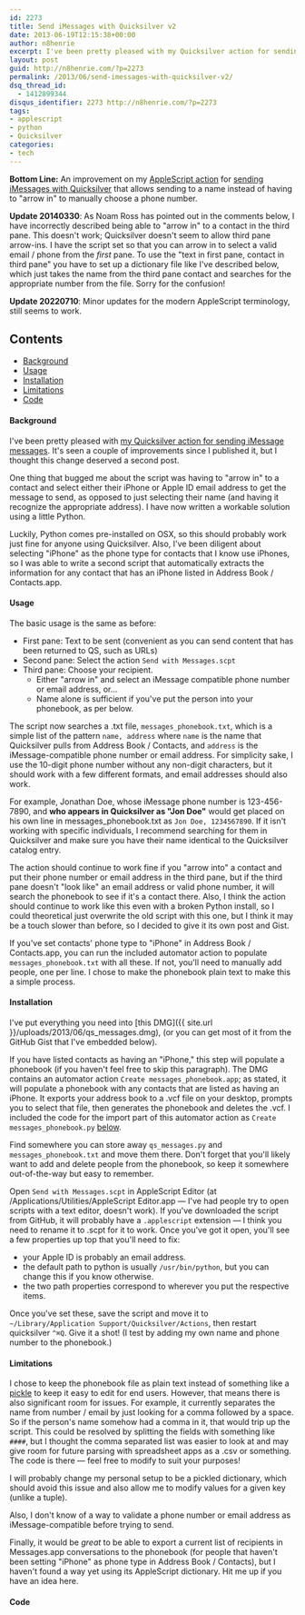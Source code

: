 ```yaml
---
id: 2273
title: Send iMessages with Quicksilver v2
date: 2013-06-19T12:15:38+00:00
author: n8henrie
excerpt: I've been pretty pleased with my Quicksilver action for sending iMessage messages. It's seen a couple of improvements since I published it, but I thought this change deserved a second post.
layout: post
guid: http://n8henrie.com/?p=2273
permalink: /2013/06/send-imessages-with-quicksilver-v2/
dsq_thread_id:
  - 1412899344
disqus_identifier: 2273 http://n8henrie.com/?p=2273
tags:
- applescript
- python
- Quicksilver
categories:
- tech
---
```

**Bottom Line:** An improvement on my [AppleScript action](http://n8henrie.com/2013/03/template-for-writing-quicksilver-actions-in-applescript/) for [sending iMessages with Quicksilver](http://n8henrie.com/2013/04/send-imessage-messages-with-quicksilver/) that allows sending to a name instead of having to "arrow in" to manually choose a phone number.<!--more-->

**Update 20140330**: As Noam Ross has pointed out in the comments below, I have incorrectly described being able to "arrow in" to a contact in the third pane. This doesn't work; Quicksilver doesn't seem to allow third pane arrow-ins. I have the script set so that you can arrow in to select a valid email / phone from the _first_ pane. To use the "text in first pane, contact in third pane" you have to set up a dictionary file like I've described below, which just takes the name from the third pane contact and searches for the appropriate number from the file. Sorry for the confusion!

**Update 20220710**: Minor updates for the modern AppleScript terminology,
still seems to work.

## Contents

  * [Background](#Background)
  * [Usage](#Usage)
  * [Installation](#Installation)
  * [Limitations](#Limitations)
  * [Code](#Code)

#### Background<a id="Background"></a>

I've been pretty pleased with [my Quicksilver action for sending iMessage messages](http://n8henrie.com/2013/04/send-imessage-messages-with-quicksilver/). It's seen a couple of improvements since I published it, but I thought this change deserved a second post.

One thing that bugged me about the script was having to "arrow in" to a contact and select either their iPhone or Apple ID email address to get the message to send, as opposed to just selecting their name (and having it recognize the appropriate address). I have now written a workable solution using a little Python.

Luckily, Python comes pre-installed on OSX, so this should probably work just fine for anyone using Quicksilver. Also, I've been diligent about selecting "iPhone" as the phone type for contacts that I know use iPhones, so I was able to write a second script that automatically extracts the information for any contact that has an iPhone listed in Address Book / Contacts.app.

#### Usage<a id="Usage"></a>

The basic usage is the same as before:

  * First pane: Text to be sent (convenient as you can send content that has been returned to QS, such as URLs)
  * Second pane: Select the action `Send with Messages.scpt`
  * Third pane: Choose your recipient.
      * Either "arrow in" and select an iMessage compatible phone number or email address, or...
      * Name alone is sufficient if you've put the person into your phonebook, as per below.

The script now searches a .txt file, `messages_phonebook.txt`, which is a simple list of the pattern `name, address` where `name` is the name that Quicksilver pulls from Address Book / Contacts, and `address` is the iMessage-compatible phone number or email address. For simplicity sake, I use the 10-digit phone number without any non-digit characters, but it should work with a few different formats, and email addresses should also work.

For example, Jonathan Doe, whose iMessage phone number is 123-456-7890, and **who appears in Quicksilver as "Jon Doe"** would get placed on his own line in messages_phonebook.txt as `Jon Doe, 1234567890`. If it isn't working with specific individuals, I recommend searching for them in Quicksilver and make sure you have their name identical to the Quicksilver catalog entry.

The action should continue to work fine if you "arrow into" a contact and put their phone number or email address in the third pane, but if the third pane doesn't "look like" an email address or valid phone number, it will search the phonebook to see if it's a contact there. Also, I think the action should continue to work like this even with a broken Python install, so I could theoretical just overwrite the old script with this one, but I think it may be a touch slower than before, so I decided to give it its own post and Gist.

If you've set contacts' phone type to "iPhone" in Address Book / Contacts.app, you can run the included automator action to populate `messages_phonebook.txt` with all these. If not, you'll need to manually add people, one per line. I chose to make the phonebook plain text to make this a simple process.

#### Installation<a id="Installation"></a>

I've put everything you need into [this DMG]({{ site.url }}/uploads/2013/06/qs_messages.dmg), (or you can get most of it from the GitHub Gist that I've embedded below).

If you have listed contacts as having an "iPhone," this step will populate a phonebook (if you haven't feel free to skip this paragraph). The DMG contains an automator action `Create messages_phonebook.app`; as stated, it will populate a phonebook with any contacts that are listed as having an iPhone. It exports your address book to a .vcf file on your desktop, prompts you to select that file, then generates the phonebook and deletes the .vcf. I included the code for the import part of this automator action as `Create messages_phonebook.py` [below](#Code).

Find somewhere you can store away `qs_messages.py` and `messages_phonebook.txt` and move them there. Don't forget that you'll likely want to add and delete people from the phonebook, so keep it somewhere out-of-the-way but easy to remember.

Open `Send with Messages.scpt` in AppleScript Editor (at /Applications/Utilities/AppleScript Editor.app — I've had people try to open scripts with a text editor, doesn't work). If you've downloaded the script from GitHub, it will probably have a `.applescript` extension — I think you need to rename it to .scpt for it to work. Once you've got it open, you'll see a few properties up top that you'll need to fix:

  * your Apple ID is probably an email address.
  * the default path to python is usually `/usr/bin/python`, but you can change this if you know otherwise.
  * the two path properties correspond to wherever you put the respective items.

Once you've set these, save the script and move it to `~/Library/Application Support/Quicksilver/Actions`, then restart quicksilver `^⌘Q`. Give it a shot! (I test by adding my own name and phone number to the phonebook.)

#### Limitations<a id="Limitations"></a>

I chose to keep the phonebook file as plain text instead of something like a <a target="_blank" href="http://docs.python.org/2/library/pickle.html">pickle</a> to keep it easy to edit for end users. However, that means there is also significant room for issues. For example, it currently separates the name from number / email by just looking for a comma followed by a space. So if the person's name somehow had a comma in it, that would trip up the script. This could be resolved by splitting the fields with something like `####`, but I thought the comma separated list was easier to look at and may give room for future parsing with spreadsheet apps as a .csv or something. The code is there — feel free to modify to suit your purposes!

I will probably change my personal setup to be a pickled dictionary, which should avoid this issue and also allow me to modify values for a given key (unlike a tuple).

Also, I don't know of a way to validate a phone number or email address as iMessage-compatible before trying to send.

Finally, it would be _great_ to be able to export a current list of recipients in Messages.app conversations to the phonebook (for people that haven't been setting "iPhone" as phone type in Address Book / Contacts), but I haven't found a way yet using its AppleScript dictionary. Hit me up if you have an idea here.

#### Code<a id="Code"></a>

<script src="https://gist.github.com/n8henrie/5814757.js"></script>
